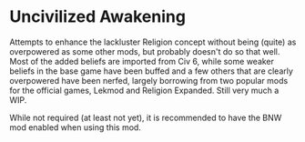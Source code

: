 # Uncivilized Awakening
Attempts to enhance the lackluster Religion concept without being (quite) as overpowered as some other mods, but probably doesn't do so that well. Most of the added beliefs are imported from Civ 6, while some weaker beliefs in the base game have been buffed and a few others that are clearly overpowered have been nerfed, largely borrowing from two popular mods for the official games, Lekmod and Religion Expanded. Still very much a WIP.

While not required (at least not yet), it is recommended to have the BNW mod enabled when using this mod.
